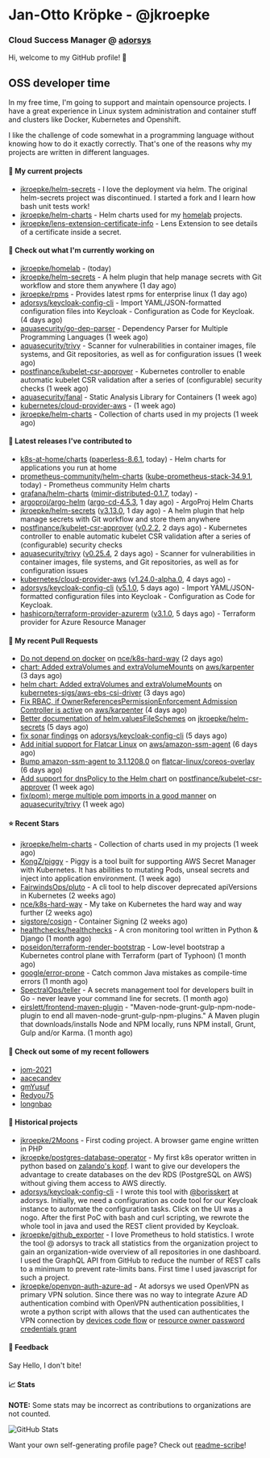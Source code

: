 # Jan-Otto Kröpke - @jkroepke
### Cloud Success Manager @ [adorsys](https://github.com/adorsys)

Hi, welcome to my GitHub profile! 👋

## OSS developer time
In my free time, I'm going to support and maintain opensource projects. I have a great experience in Linux system administration and container stuff and clusters like Docker, Kubernetes and Openshift.

I like the challenge of code somewhat in a programming language without knowing how to do it exactly correctly. That's one of the reasons why my projects are written in different languages.

#### 🌱 My current projects
- [jkroepke/helm-secrets](https://github.com/jkroepke/helm-secrets) - I love the deployment via helm. The original helm-secrets project was discontinued. I started a fork and I learn how bash unit tests work!
- [jkroepke/helm-charts](https://github.com/jkroepke/helm-charts) - Helm charts used for my [homelab](https://github.com/jkroepke/homelab) projects.
- [jkroepke/lens-extension-certificate-info](https://github.com/jkroepke/lens-extension-certificate-info) - Lens Extension to see details of a certificate inside a secret.

#### 👷 Check out what I'm currently working on

- [jkroepke/homelab](https://github.com/jkroepke/homelab) -  (today)
- [jkroepke/helm-secrets](https://github.com/jkroepke/helm-secrets) - A helm plugin that help manage secrets with Git workflow and store them anywhere (1 day ago)
- [jkroepke/rpms](https://github.com/jkroepke/rpms) - Provides latest rpms for enterprise linux (1 day ago)
- [adorsys/keycloak-config-cli](https://github.com/adorsys/keycloak-config-cli) - Import YAML/JSON-formatted configuration files into Keycloak - Configuration as Code for Keycloak. (4 days ago)
- [aquasecurity/go-dep-parser](https://github.com/aquasecurity/go-dep-parser) - Dependency Parser for Multiple Programming Languages (1 week ago)
- [aquasecurity/trivy](https://github.com/aquasecurity/trivy) - Scanner for vulnerabilities in container images, file systems, and Git repositories, as well as for configuration issues (1 week ago)
- [postfinance/kubelet-csr-approver](https://github.com/postfinance/kubelet-csr-approver) - Kubernetes controller to enable automatic kubelet CSR validation after a series of (configurable) security checks (1 week ago)
- [aquasecurity/fanal](https://github.com/aquasecurity/fanal) - Static Analysis Library for Containers (1 week ago)
- [kubernetes/cloud-provider-aws](https://github.com/kubernetes/cloud-provider-aws) -  (1 week ago)
- [jkroepke/helm-charts](https://github.com/jkroepke/helm-charts) - Collection of charts used in my projects (1 week ago)

#### 🔭 Latest releases I've contributed to

- [k8s-at-home/charts](https://github.com/k8s-at-home/charts) ([paperless-8.6.1](https://github.com/k8s-at-home/charts/releases/tag/paperless-8.6.1), today) - Helm charts for applications you run at home
- [prometheus-community/helm-charts](https://github.com/prometheus-community/helm-charts) ([kube-prometheus-stack-34.9.1](https://github.com/prometheus-community/helm-charts/releases/tag/kube-prometheus-stack-34.9.1), today) - Prometheus community Helm charts
- [grafana/helm-charts](https://github.com/grafana/helm-charts) ([mimir-distributed-0.1.7](https://github.com/grafana/helm-charts/releases/tag/mimir-distributed-0.1.7), today) - 
- [argoproj/argo-helm](https://github.com/argoproj/argo-helm) ([argo-cd-4.5.3](https://github.com/argoproj/argo-helm/releases/tag/argo-cd-4.5.3), 1 day ago) - ArgoProj Helm Charts
- [jkroepke/helm-secrets](https://github.com/jkroepke/helm-secrets) ([v3.13.0](https://github.com/jkroepke/helm-secrets/releases/tag/v3.13.0), 1 day ago) - A helm plugin that help manage secrets with Git workflow and store them anywhere
- [postfinance/kubelet-csr-approver](https://github.com/postfinance/kubelet-csr-approver) ([v0.2.2](https://github.com/postfinance/kubelet-csr-approver/releases/tag/v0.2.2), 2 days ago) - Kubernetes controller to enable automatic kubelet CSR validation after a series of (configurable) security checks
- [aquasecurity/trivy](https://github.com/aquasecurity/trivy) ([v0.25.4](https://github.com/aquasecurity/trivy/releases/tag/v0.25.4), 2 days ago) - Scanner for vulnerabilities in container images, file systems, and Git repositories, as well as for configuration issues
- [kubernetes/cloud-provider-aws](https://github.com/kubernetes/cloud-provider-aws) ([v1.24.0-alpha.0](https://github.com/kubernetes/cloud-provider-aws/releases/tag/v1.24.0-alpha.0), 4 days ago) - 
- [adorsys/keycloak-config-cli](https://github.com/adorsys/keycloak-config-cli) ([v5.1.0](https://github.com/adorsys/keycloak-config-cli/releases/tag/v5.1.0), 5 days ago) - Import YAML/JSON-formatted configuration files into Keycloak - Configuration as Code for Keycloak.
- [hashicorp/terraform-provider-azurerm](https://github.com/hashicorp/terraform-provider-azurerm) ([v3.1.0](https://github.com/hashicorp/terraform-provider-azurerm/releases/tag/v3.1.0), 5 days ago) - Terraform provider for Azure Resource Manager

#### 🔨 My recent Pull Requests

- [Do not depend on docker](https://github.com/nce/k8s-hard-way/pull/7) on [nce/k8s-hard-way](https://github.com/nce/k8s-hard-way) (2 days ago)
- [chart: Added extraVolumes and extraVolumeMounts](https://github.com/aws/karpenter/pull/1654) on [aws/karpenter](https://github.com/aws/karpenter) (3 days ago)
- [helm chart: Added extraVolumes and extraVolumeMounts](https://github.com/kubernetes-sigs/aws-ebs-csi-driver/pull/1204) on [kubernetes-sigs/aws-ebs-csi-driver](https://github.com/kubernetes-sigs/aws-ebs-csi-driver) (3 days ago)
- [Fix RBAC, if OwnerReferencesPermissionEnforcement Admission Controller is active](https://github.com/aws/karpenter/pull/1653) on [aws/karpenter](https://github.com/aws/karpenter) (4 days ago)
- [Better documentation of helm.valuesFileSchemes](https://github.com/jkroepke/helm-secrets/pull/206) on [jkroepke/helm-secrets](https://github.com/jkroepke/helm-secrets) (5 days ago)
- [fix sonar findings](https://github.com/adorsys/keycloak-config-cli/pull/699) on [adorsys/keycloak-config-cli](https://github.com/adorsys/keycloak-config-cli) (5 days ago)
- [Add initial support for Flatcar Linux](https://github.com/aws/amazon-ssm-agent/pull/439) on [aws/amazon-ssm-agent](https://github.com/aws/amazon-ssm-agent) (6 days ago)
- [Bump amazon-ssm-agent to 3.1.1208.0](https://github.com/flatcar-linux/coreos-overlay/pull/1800) on [flatcar-linux/coreos-overlay](https://github.com/flatcar-linux/coreos-overlay) (6 days ago)
- [Add support for dnsPolicy to the Helm chart](https://github.com/postfinance/kubelet-csr-approver/pull/45) on [postfinance/kubelet-csr-approver](https://github.com/postfinance/kubelet-csr-approver) (1 week ago)
- [fix(pom): merge multiple pom imports in a good manner](https://github.com/aquasecurity/trivy/pull/1959) on [aquasecurity/trivy](https://github.com/aquasecurity/trivy) (1 week ago)

#### ⭐ Recent Stars

- [jkroepke/helm-charts](https://github.com/jkroepke/helm-charts) - Collection of charts used in my projects (1 week ago)
- [KongZ/piggy](https://github.com/KongZ/piggy) - Piggy is a tool built for supporting AWS Secret Manager with Kubernetes. It has abilities to mutating Pods, unseal secrets and inject into application environment. (1 week ago)
- [FairwindsOps/pluto](https://github.com/FairwindsOps/pluto) - A cli tool to help discover deprecated apiVersions in Kubernetes (2 weeks ago)
- [nce/k8s-hard-way](https://github.com/nce/k8s-hard-way) - My take on Kubernetes the hard way and way further (2 weeks ago)
- [sigstore/cosign](https://github.com/sigstore/cosign) - Container Signing (2 weeks ago)
- [healthchecks/healthchecks](https://github.com/healthchecks/healthchecks) - A cron monitoring tool written in Python &amp; Django (1 month ago)
- [poseidon/terraform-render-bootstrap](https://github.com/poseidon/terraform-render-bootstrap) - Low-level bootstrap a Kubernetes control plane with Terraform (part of Typhoon) (1 month ago)
- [google/error-prone](https://github.com/google/error-prone) - Catch common Java mistakes as compile-time errors (1 month ago)
- [SpectralOps/teller](https://github.com/SpectralOps/teller) - A secrets management tool for developers built in Go - never leave your command line for secrets. (1 month ago)
- [eirslett/frontend-maven-plugin](https://github.com/eirslett/frontend-maven-plugin) - &#34;Maven-node-grunt-gulp-npm-node-plugin to end all maven-node-grunt-gulp-npm-plugins.&#34; A Maven plugin that downloads/installs Node and NPM locally, runs NPM install, Grunt, Gulp and/or Karma. (1 month ago)

#### 👯 Check out some of my recent followers

- [jom-2021](https://github.com/jom-2021)
- [aacecandev](https://github.com/aacecandev)
- [gmYusuf](https://github.com/gmYusuf)
- [Redyou75](https://github.com/Redyou75)
- [longnbao](https://github.com/longnbao)

#### 📜 Historical projects
- [jkroepke/2Moons](https://github.com/jkroepke/2Moons) - First coding project. A browser game engine written in PHP
- [jkroepke/postgres-database-operator](https://github.com/jkroepke/postgres-database-operator) - My first k8s operator written in python based on [zalando's kopf](https://github.com/zalando-incubator/kopf). I want to give our developers the advantage to create databases on the dev RDS (PostgreSQL on AWS) without giving them access to AWS directly.
- [adorsys/keycloak-config-cli](https://github.com/adorsys/keycloak-config-cli) - I wrote this tool with [@borisskert](https://github.com/borisskert) at adorsys. Initially, we need a configuration as code tool for our Keycloak instance to automate the configuration tasks. Click on the UI was a nogo. After the first PoC with bash and curl scripting, we rewrote the whole tool in java and used the REST client provided by Keycloak.
- [jkroepke/github_exporter](https://github.com/jkroepke/github_exporter) - I love Prometheus to hold statistics. I wrote the tool @ adorsys to track all statistics from the organization project to gain an organization-wide overview of all repositories in one dashboard. I used the GraphQL API from GitHub to reduce the number of REST calls to a minimum to prevent rate-limits bans. First time I used javascript for such a project.
- [jkroepke/openvpn-auth-azure-ad](https://github.com/jkroepke/openvpn-auth-azure-ad) - At adorsys we used OpenVPN as primary VPN solution. Since there was no way to integrate Azure AD authentication combind with OpenVPN authentication possiblities, I wrote a python script with allows that the used can authenticates the VPN connection by [devices code flow](https://docs.microsoft.com/en-us/azure/active-directory/develop/v2-oauth2-device-code) or [resource owner password credentials grant](https://docs.microsoft.com/en-us/azure/active-directory/develop/v2-oauth-ropc)

#### 💬 Feedback

Say Hello, I don't bite!

#### 📈 Stats

**NOTE:** Some stats may be incorrect as contributions to organizations
are not counted.

![GitHub Stats](https://github-readme-stats.vercel.app/api?username=jkroepke&count_private=false&theme=tokyonight&show_icons=true)

Want your own self-generating profile page? Check out [readme-scribe](https://github.com/muesli/readme-scribe)!

